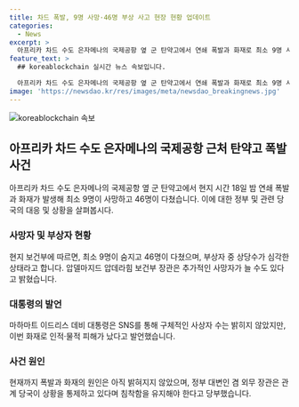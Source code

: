 ```yaml
---
title: 차드 폭발, 9명 사망·46명 부상 사고 현장 현황 업데이트
categories:
  - News
excerpt: >
  아프리카 차드 수도 은자메나의 국제공항 옆 군 탄약고에서 연쇄 폭발과 화재로 최소 9명 사망, 46명 부상. 부상자 중 상태 심각한 사람 많아 사망자 증가 우려. 대통령은 피해 발생 밝혀 화재 원인 미상. 당국은 상황 통제하고 안전에 주의 요청. (150자)
feature_text: >
  ## koreablockchain 실시간 뉴스 속보입니다.

  아프리카 차드 수도 은자메나의 국제공항 옆 군 탄약고에서 연쇄 폭발과 화재로 최소 9명 사망, 46명 부상. 부상자 중 상태 심각한 사람 많아 사망자 증가 우려. 대통령은 피해 발생 밝혀 화재 원인 미상. 당국은 상황 통제하고 안전에 주의 요청. (150자)
image: 'https://newsdao.kr/res/images/meta/newsdao_breakingnews.jpg'
---
```


<p><img src="https://newsdao.kr/res/images/meta/newsdao_breakingnews.jpg" alt="koreablockchain 속보" /></p>

<h2 data-ke-size="size26">아프리카 차드 수도 은자메나의 국제공항 근처 탄약고 폭발 사건</h2>

<p data-ke-size="size16">아프리카 차드 수도 은자메나의 국제공항 옆 군 탄약고에서 현지 시간 18일 밤 연쇄 폭발과 화재가 발생해 최소 9명이 사망하고 46명이 다쳤습니다. 이에 대한 정부 및 관련 당국의 대응 및 상황을 살펴봅시다.</p>

<h3>사망자 및 부상자 현황</h3>

<p data-ke-size="size16">현지 보건부에 따르면, 최소 9명이 숨지고 46명이 다쳤으며, 부상자 중 상당수가 심각한 상태라고 합니다. 압델마지드 압데라힘 보건부 장관은 추가적인 사망자가 늘 수도 있다고 밝혔습니다.</p>

<h3>대통령의 발언</h3>

<p data-ke-size="size16">마하마트 이드리스 데비 대통령은 SNS를 통해 구체적인 사상자 수는 밝히지 않았지만, 이번 화재로 인적·물적 피해가 났다고 발언했습니다.</p>

<h3>사건 원인</h3>

<p data-ke-size="size16">현재까지 폭발과 화재의 원인은 아직 밝혀지지 않았으며, 정부 대변인 겸 외무 장관은 관계 당국이 상황을 통제하고 있다며 침착함을 유지해야 한다고 당부했습니다.</p>

